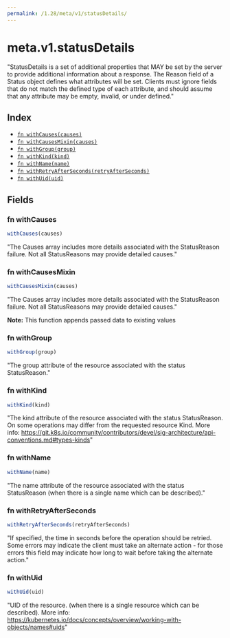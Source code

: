 ```yaml
---
permalink: /1.28/meta/v1/statusDetails/
---
```


# meta.v1.statusDetails

"StatusDetails is a set of additional properties that MAY be set by the server to provide additional information about a response. The Reason field of a Status object defines what attributes will be set. Clients must ignore fields that do not match the defined type of each attribute, and should assume that any attribute may be empty, invalid, or under defined."

## Index

* [`fn withCauses(causes)`](#fn-withcauses)
* [`fn withCausesMixin(causes)`](#fn-withcausesmixin)
* [`fn withGroup(group)`](#fn-withgroup)
* [`fn withKind(kind)`](#fn-withkind)
* [`fn withName(name)`](#fn-withname)
* [`fn withRetryAfterSeconds(retryAfterSeconds)`](#fn-withretryafterseconds)
* [`fn withUid(uid)`](#fn-withuid)

## Fields

### fn withCauses

```ts
withCauses(causes)
```

"The Causes array includes more details associated with the StatusReason failure. Not all StatusReasons may provide detailed causes."

### fn withCausesMixin

```ts
withCausesMixin(causes)
```

"The Causes array includes more details associated with the StatusReason failure. Not all StatusReasons may provide detailed causes."

**Note:** This function appends passed data to existing values

### fn withGroup

```ts
withGroup(group)
```

"The group attribute of the resource associated with the status StatusReason."

### fn withKind

```ts
withKind(kind)
```

"The kind attribute of the resource associated with the status StatusReason. On some operations may differ from the requested resource Kind. More info: https://git.k8s.io/community/contributors/devel/sig-architecture/api-conventions.md#types-kinds"

### fn withName

```ts
withName(name)
```

"The name attribute of the resource associated with the status StatusReason (when there is a single name which can be described)."

### fn withRetryAfterSeconds

```ts
withRetryAfterSeconds(retryAfterSeconds)
```

"If specified, the time in seconds before the operation should be retried. Some errors may indicate the client must take an alternate action - for those errors this field may indicate how long to wait before taking the alternate action."

### fn withUid

```ts
withUid(uid)
```

"UID of the resource. (when there is a single resource which can be described). More info: https://kubernetes.io/docs/concepts/overview/working-with-objects/names#uids"